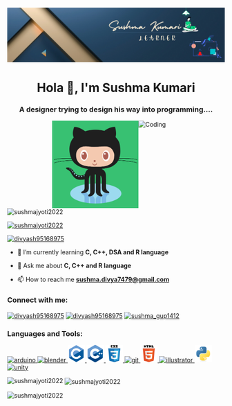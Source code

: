 ![logo](https://github.com/sushmaJyoti2022/sushmaJyoti2022/blob/main/Githhub%20banner.png)
<h1 align="center">Hola 👋, I'm Sushma Kumari</h1>
<h3 align="center">A designer trying to design his way into programming....</h3>
<img align="right" alt="Coding" width="200" src="https://i.pinimg.com/originals/e1/85/18/e18518c6d24257c6fb02e3c95a862d85.gif">
<img align="right" alt="Coding" width="200" src=https://raw.githubusercontent.com/Potential17/Potential17/master/github-logo-octocat-.gif">

<p align="left"> <img src="https://komarev.com/ghpvc/?username=sushmajyoti2022&label=Profile%20views&color=0e75b6&style=flat" alt="sushmajyoti2022" /> </p>

<p align="left"> <a href="https://github.com/ryo-ma/github-profile-trophy"><img src="https://github-profile-trophy.vercel.app/?username=sushmajyoti2022" alt="sushmajyoti2022" /></a> </p>

<p align="left"> <a href="https://twitter.com/divyash95168975" target="blank"><img src="https://img.shields.io/twitter/follow/divyash95168975?logo=twitter&style=for-the-badge" alt="divyash95168975" /></a> </p>

- 🌱 I’m currently learning **C, C++, DSA and R language**

- 💬 Ask me about **C, C++ and R language**

- 📫 How to reach me **sushma.divya7479@gmail.com**

<h3 align="left">Connect with me:</h3>
<p align="left">
<a href="https://twitter.com/divyash95168975" target="blank"><img align="center" src="https://raw.githubusercontent.com/rahuldkjain/github-profile-readme-generator/master/src/images/icons/Social/twitter.svg" alt="divyash95168975" height="30" width="40" /></a>
<a href="https://fb.com/divyash95168975" target="blank"><img align="center" src="https://raw.githubusercontent.com/rahuldkjain/github-profile-readme-generator/master/src/images/icons/Social/facebook.svg" alt="divyash95168975" height="30" width="40" /></a>
<a href="https://www.hackerrank.com/sushma_gup1412" target="blank"><img align="center" src="https://raw.githubusercontent.com/rahuldkjain/github-profile-readme-generator/master/src/images/icons/Social/hackerrank.svg" alt="sushma_gup1412" height="30" width="40" /></a>
</p>

<h3 align="left">Languages and Tools:</h3>
<p align="left"> <a href="https://www.arduino.cc/" target="_blank" rel="noreferrer"> <img src="https://cdn.worldvectorlogo.com/logos/arduino-1.svg" alt="arduino" width="40" height="40"/> </a> <a href="https://www.blender.org/" target="_blank" rel="noreferrer"> <img src="https://download.blender.org/branding/community/blender_community_badge_white.svg" alt="blender" width="40" height="40"/> </a> <a href="https://www.cprogramming.com/" target="_blank" rel="noreferrer"> <img src="https://raw.githubusercontent.com/devicons/devicon/master/icons/c/c-original.svg" alt="c" width="40" height="40"/> </a> <a href="https://www.w3schools.com/cpp/" target="_blank" rel="noreferrer"> <img src="https://raw.githubusercontent.com/devicons/devicon/master/icons/cplusplus/cplusplus-original.svg" alt="cplusplus" width="40" height="40"/> </a> <a href="https://www.w3schools.com/css/" target="_blank" rel="noreferrer"> <img src="https://raw.githubusercontent.com/devicons/devicon/master/icons/css3/css3-original-wordmark.svg" alt="css3" width="40" height="40"/> </a> <a href="https://git-scm.com/" target="_blank" rel="noreferrer"> <img src="https://www.vectorlogo.zone/logos/git-scm/git-scm-icon.svg" alt="git" width="40" height="40"/> </a> <a href="https://www.w3.org/html/" target="_blank" rel="noreferrer"> <img src="https://raw.githubusercontent.com/devicons/devicon/master/icons/html5/html5-original-wordmark.svg" alt="html5" width="40" height="40"/> </a> <a href="https://www.adobe.com/in/products/illustrator.html" target="_blank" rel="noreferrer"> <img src="https://www.vectorlogo.zone/logos/adobe_illustrator/adobe_illustrator-icon.svg" alt="illustrator" width="40" height="40"/> </a> <a href="https://www.python.org" target="_blank" rel="noreferrer"> <img src="https://raw.githubusercontent.com/devicons/devicon/master/icons/python/python-original.svg" alt="python" width="40" height="40"/> </a> <a href="https://unity.com/" target="_blank" rel="noreferrer"> <img src="https://www.vectorlogo.zone/logos/unity3d/unity3d-icon.svg" alt="unity" width="40" height="40"/> </a> </p>

<p><img align="left" src="https://github-readme-stats.vercel.app/api/top-langs?username=sushmajyoti2022&show_icons=true&locale=en&layout=compact" alt="sushmajyoti2022" /></p>

<p>&nbsp;<img align="center" src="https://github-readme-stats.vercel.app/api?username=sushmajyoti2022&show_icons=true&locale=en" alt="sushmajyoti2022" /></p>

<p><img align="center" src="https://github-readme-streak-stats.herokuapp.com/?user=sushmajyoti2022&" alt="sushmajyoti2022" /></p>
